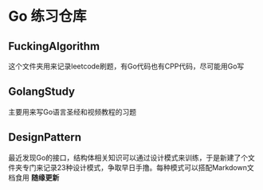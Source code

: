 # Go 练习仓库
## FuckingAlgorithm 
这个文件夹用来记录leetcode刷题，有Go代码也有CPP代码，尽可能用Go写
## GolangStudy
主要用来写Go语言圣经和视频教程的习题
## DesignPattern
最近发现Go的接口，结构体相关知识可以通过设计模式来训练，于是新建了个文件夹专门来记录23种设计模式，争取早日手撸。每种模式可以搭配Markdown文档食用
**随缘更新**
